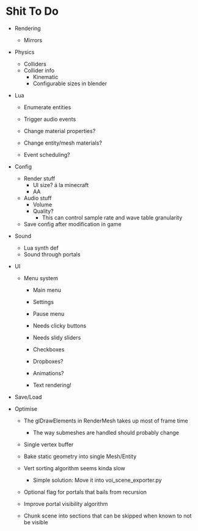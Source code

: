 Shit To Do
==========

- Rendering
	- Mirrors
- Physics
	- Colliders
	- Collider info
		- Kinematic
		- Configurable sizes in blender
- Lua
	- Enumerate entities
	- Trigger audio events
	- Change material properties?
	- Change entity/mesh materials?

	- Event scheduling?

- Config
	- Render stuff
		- UI size? á la minecraft
		- AA
	- Audio stuff
		- Volume
		- Quality?
			- This can control sample rate and wave table granularity
	- Save config after modification in game
- Sound
	- Lua synth def
	- Sound through portals
- UI
	- Menu system
		- Main menu
		- Settings
		- Pause menu

		- Needs clicky buttons
		- Needs slidy sliders
		- Checkboxes
		- Dropboxes?
		- Animations?
		- Text rendering!
- Save/Load

- Optimise
	- The glDrawElements in RenderMesh takes up most of frame time
		- The way submeshes are handled should probably change
	- Single vertex buffer
	- Bake static geometry into single Mesh/Entity
	- Vert sorting algorithm seems kinda slow
		- Simple solution: Move it into voi_scene_exporter.py

	- Optional flag for portals that bails from recursion
	- Improve portal visibility algorithm
	- Chunk scene into sections that can be skipped when known to not be visible
